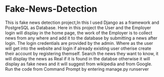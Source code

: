 # Fake-News-Detection
This is fake news detection project,In this I used Django as a framework and PostgreSQL as Database. 
Here in this project the User and the Employer login will display in the home page, the work of the Employer is to collect news from any where and add it to the database by submitting a news after login. The login credentials are provided by the admin. Where as the user will get into the website and login if already existing user otherise create their account by registering themself. Search the news they want to know, it will display the news as Real if it is found in the databse otherwise it will display as fake news and it will suggest from wikipedia and from Google.
Run the code from Command Prompt by entering manage.py runserver
